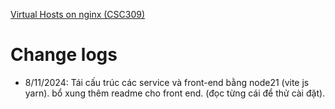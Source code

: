 [Virtual Hosts on nginx (CSC309)](https://gist.github.com/soheilhy/8b94347ff8336d971ad0)

# Change logs
- 8/11/2024: Tái cấu trúc các service và front-end bằng node21 (vite js yarn). bổ xung thêm readme cho front end. (đọc từng cái để thử cài đặt).
